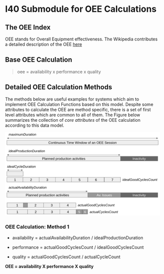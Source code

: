 # I40 Submodule for OEE Calculations

## The OEE Index

OEE stands for Overall Equipment effectiveness. 
The Wikipedia contributes a detailed description of the OEE [here](https://en.wikipedia.org/wiki/Overall_equipment_effectiveness)

## Base OEE Calculation

> oee = availability x performance x quality 


## Detailed OEE Calculation Methods 

The methods below are useful examples for systems which aim to implement OEE Calculation Functions based on this model. Despite some attributes to calculate the OEE are method specific, there is a set of first level attributes which are common to all of them. The Figure below summarizes the collection of *core attributes* of the OEE calculation according to this data model.

![MCore OEE Attributes](oee_calculation_attributes.png "Core OEE attributes")

### OEE Calculation: Method 1

* availability = actualAvailabilityDuration / idealProductionDuration

* performance = actualGoodCyclesCount / idealGoodCyclesCount

* quality = actualGoodCyclesCount / actualCycleCount 

**OEE = availability X performance X quality**

